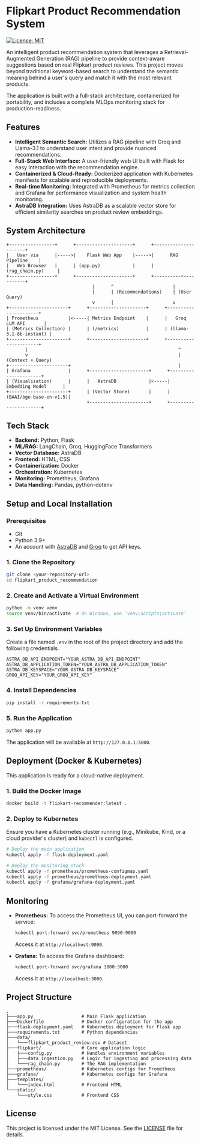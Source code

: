 # Flipkart Product Recommendation System

[![License: MIT](https://img.shields.io/badge/License-MIT-yellow.svg)](https://opensource.org/licenses/MIT)

An intelligent product recommendation system that leverages a Retrieval-Augmented Generation (RAG) pipeline to provide context-aware suggestions based on real Flipkart product reviews. This project moves beyond traditional keyword-based search to understand the semantic meaning behind a user's query and match it with the most relevant products.

The application is built with a full-stack architecture, containerized for portability, and includes a complete MLOps monitoring stack for production-readiness.

## Features

- **Intelligent Semantic Search:** Utilizes a RAG pipeline with Groq and Llama-3.1 to understand user intent and provide nuanced recommendations.
- **Full-Stack Web Interface:** A user-friendly web UI built with Flask for easy interaction with the recommendation engine.
- **Containerized & Cloud-Ready:** Dockerized application with Kubernetes manifests for scalable and reproducible deployments.
- **Real-time Monitoring:** Integrated with Prometheus for metrics collection and Grafana for performance visualization and system health monitoring.
- **AstraDB Integration:** Uses AstraDB as a scalable vector store for efficient similarity searches on product review embeddings.

## System Architecture

```
+-----------------+      +---------------------+      +----------------------+
|   User via      |----->|    Flask Web App    |----->|      RAG Pipeline    |
|   Web Browser   |      | (app.py)            |      |   (rag_chain.py)     |
+-----------------+      +---------------------+      +----------+-----------+
                                |      ^                      |
                                |      | (Recommendations)    | (User Query)
                                v      |                      v
+----------------------+      +---------------------+      +----------------------+
| Prometheus           |<-----| Metrics Endpoint    |      |   Groq LLM API       |
| (Metrics Collection) |      | (/metrics)          |      | (llama-3.1-8b-instant) |
+----------------------+      +---------------------+      +----------------------+
       |                                                        ^
       v                                                        | (Context + Query)
+----------------------+                                        |
| Grafana              |      +----------------------+      +----------------------+
| (Visualization)      |      |   AstraDB            |<-----| Embedding Model      |
+----------------------+      | (Vector Store)       |      | (BAAI/bge-base-en-v1.5)|
                              +----------------------+      +----------------------+
```

## Tech Stack

- **Backend:** Python, Flask
- **ML/RAG:** LangChain, Groq, HuggingFace Transformers
- **Vector Database:** AstraDB
- **Frontend:** HTML, CSS
- **Containerization:** Docker
- **Orchestration:** Kubernetes
- **Monitoring:** Prometheus, Grafana
- **Data Handling:** Pandas, python-dotenv

## Setup and Local Installation

### Prerequisites

- Git
- Python 3.9+
- An account with [AstraDB](https://astra.datastax.com/) and [Groq](https://groq.com/) to get API keys.

### 1. Clone the Repository

```bash
git clone <your-repository-url>
cd flipkart_product_recommendation
```

### 2. Create and Activate a Virtual Environment

```bash
python -m venv venv
source venv/bin/activate  # On Windows, use `venv\Scripts\activate`
```

### 3. Set Up Environment Variables

Create a file named `.env` in the root of the project directory and add the following credentials.

```env
ASTRA_DB_API_ENDPOINT="YOUR_ASTRA_DB_API_ENDPOINT"
ASTRA_DB_APPLICATION_TOKEN="YOUR_ASTRA_DB_APPLICATION_TOKEN"
ASTRA_DB_KEYSPACE="YOUR_ASTRA_DB_KEYSPACE"
GROQ_API_KEY="YOUR_GROQ_API_KEY"
```

### 4. Install Dependencies

```bash
pip install -r requirements.txt
```

### 5. Run the Application

```bash
python app.py
```

The application will be available at `http://127.0.0.1:5000`.

## Deployment (Docker & Kubernetes)

This application is ready for a cloud-native deployment.

### 1. Build the Docker Image

```bash
docker build -t flipkart-recommender:latest .
```

### 2. Deploy to Kubernetes

Ensure you have a Kubernetes cluster running (e.g., Minikube, Kind, or a cloud provider's cluster) and `kubectl` is configured.

```bash
# Deploy the main application
kubectl apply -f flask-deployment.yaml

# Deploy the monitoring stack
kubectl apply -f prometheus/prometheus-configmap.yaml
kubectl apply -f prometheus/prometheus-deployment.yaml
kubectl apply -f grafana/grafana-deployment.yaml
```

## Monitoring

- **Prometheus:** To access the Prometheus UI, you can port-forward the service:
  ```bash
  kubectl port-forward svc/prometheus 9090:9090
  ```
  Access it at `http://localhost:9090`.

- **Grafana:** To access the Grafana dashboard:
  ```bash
  kubectl port-forward svc/grafana 3000:3000
  ```
  Access it at `http://localhost:3000`.

## Project Structure

```
.
├───app.py                  # Main Flask application
├───Dockerfile              # Docker configuration for the app
├───flask-deployment.yaml   # Kubernetes deployment for Flask app
├───requirements.txt        # Python dependencies
├───data/
│   └───flipkart_product_review.csv # Dataset
├───flipkart/               # Core application logic
│   ├───config.py           # Handles environment variables
│   ├───data_ingestion.py   # Logic for ingesting and processing data
│   └───rag_chain.py        # The RAG implementation
├───prometheus/             # Kubernetes configs for Prometheus
├───grafana/                # Kubernetes configs for Grafana
├───templates/
│   └───index.html          # Frontend HTML
└───static/
    └───style.css           # Frontend CSS
```

## License

This project is licensed under the MIT License. See the [LICENSE](LICENSE) file for details.
